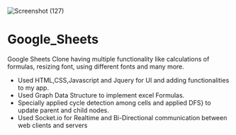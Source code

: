 ![Screenshot (127)](https://user-images.githubusercontent.com/47940591/124146600-8d4f9d80-daab-11eb-8b3d-a48187d8b744.png)
# Google_Sheets
Google Sheets Clone having multiple functionality like calculations of formulas, resizing font, using different fonts and many more.

- Used HTML,CSS,Javascript and Jquery for UI and adding functionalities to my app.  
- Used Graph Data Structure to implement excel Formulas.
- Specially applied cycle detection among cells and applied DFS} to update parent and child nodes.
- Used Socket.io for Realtime and Bi-Directional communication between web clients and servers
